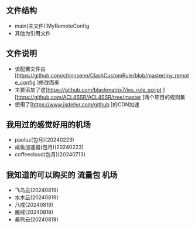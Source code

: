 ## 文件结构
- main(主文件):MyRemoteConfig
- 其他为引用文件

## 文件说明
- 该配置文件由[https://github.com/chinnsenn/ClashCustomRule/blob/master/my_remote_config ]修改而来
- 主要添加了这[https://github.com/blackmatrix7/ios_rule_script ][https://github.com/ACL4SSR/ACL4SSR/tree/master ]两个项目的规则集
- 使用了[https://www.jsdelivr.com/github ]的CDN加速

## 我用过的感觉好用的机场
- paoluz(包月)(20240223)
- 咸鱼加速器(包月)(20240223)
- coffeecloud(包月)(20240713)

## 我知道的可以购买的 流量包 机场
- 飞鸟云(20240819)
- 水木云(20240819)
- 八戒(20240819)
- 魔戒(20240819)
- 桑熊云(20240819)

